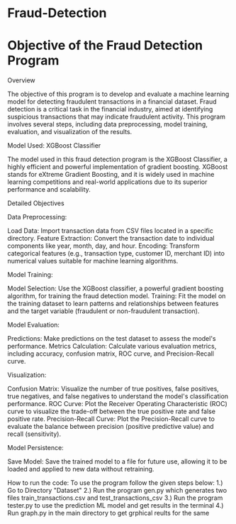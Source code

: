 # Fraud-Detection
# Objective of the Fraud Detection Program


Overview

The objective of this program is to develop and evaluate a machine learning model for detecting fraudulent transactions in a financial dataset. Fraud detection is a critical task in the financial industry, aimed at identifying suspicious transactions that may indicate fraudulent activity. This program involves several steps, including data preprocessing, model training, evaluation, and visualization of the results.


Model Used: XGBoost Classifier

The model used in this fraud detection program is the XGBoost Classifier, a highly efficient and powerful implementation of gradient boosting. XGBoost stands for eXtreme Gradient Boosting, and it is widely used in machine learning competitions and real-world applications due to its superior performance and scalability.


Detailed Objectives

Data Preprocessing:

Load Data: Import transaction data from CSV files located in a specific directory.
Feature Extraction: Convert the transaction date to individual components like year, month, day, and hour.
Encoding: Transform categorical features (e.g., transaction type, customer ID, merchant ID) into numerical values suitable for machine learning algorithms.

Model Training:

Model Selection: Use the XGBoost classifier, a powerful gradient boosting algorithm, for training the fraud detection model.
Training: Fit the model on the training dataset to learn patterns and relationships between features and the target variable (fraudulent or non-fraudulent transaction).

Model Evaluation:

Predictions: Make predictions on the test dataset to assess the model's performance.
Metrics Calculation: Calculate various evaluation metrics, including accuracy, confusion matrix, ROC curve, and Precision-Recall curve.

Visualization:

Confusion Matrix: Visualize the number of true positives, false positives, true negatives, and false negatives to understand the model's classification performance.
ROC Curve: Plot the Receiver Operating Characteristic (ROC) curve to visualize the trade-off between the true positive rate and false positive rate.
Precision-Recall Curve: Plot the Precision-Recall curve to evaluate the balance between precision (positive predictive value) and recall (sensitivity).

Model Persistence:

Save Model: Save the trained model to a file for future use, allowing it to be loaded and applied to new data without retraining.


How to run the code:
To use the program follow the given steps below:
1.) Go to Directory "Dataset" 
2.) Run the program gen.py which generates two files train_transactions.csv and test_transactions_csv 
3.) Run the program tester.py to use the prediction ML model and get results in the terminal 
4.) Run graph.py in the main directory to get grphical reults for the same 
